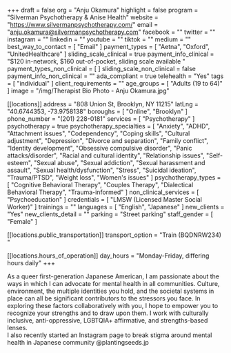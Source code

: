 +++
draft = false
org = "Anju Okamura"
highlight = false
program = "Silverman Psychotherapy & Anise Health"
website = "https://www.silvermanpsychotherapy.com/"
email = "anju.okamura@silvermanpsychotherapy.com"
facebook = ""
twitter = ""
instagram = ""
linkedin = ""
youtube = ""
tiktok = ""
medium = ""
best_way_to_contact = [ "Email" ]
payment_types = [ "Aetna", "Oxford", "UnitedHealthcare" ]
sliding_scale_clinical = true
payment_info_clinical = "$120 in-network, $160 out-of-pocket, sliding scale available "
payment_types_non_clinical = [ ]
sliding_scale_non_clinical = false
payment_info_non_clinical = ""
ada_compliant = true
telehealth = "Yes"
tags = [ "individual" ]
client_requirements = ""
age_groups = [ "Adults (19 to 64)" ]
image = "/img/Therapist Bio Photo - Anju Okamura.jpg"

[[locations]]
address = "808 Union St, Brooklyn, NY 11215"
latLng = "40.6744353, -73.9758138"
boroughs = [ "Online", "Brooklyn" ]
phone_number = "(201) 228-0181‬"
services = [ "Psychotherapy" ]
psychotherapy = true
psychotherapy_specialties = [
  "Anxiety",
  "ADHD",
  "Attachment issues",
  "Codependency",
  "Coping skills",
  "Cultural adjustment",
  "Depression",
  "Divorce and separation",
  "Family conflict",
  "Identity development",
  "Obsessive compulsive disorder",
  "Panic attacks/disorder",
  "Racial and cultural identity",
  "Relationship issues",
  "Self-esteem",
  "Sexual abuse",
  "Sexual addiction",
  "Sexual harassment and assault",
  "Sexual health/dysfunction",
  "Stress",
  "Suicidal ideation",
  "Trauma/PTSD",
  "Weight loss",
  "Women's issues"
]
psychotherapy_types = [
  "Cognitive Behavioral Therapy",
  "Couples Therapy",
  "Dialectical Behavioral Therapy",
  "Trauma-informed"
]
non_clinical_services = [ "Psychoeducation" ]
credentials = [ "LMSW (Licensed Master Social Worker)" ]
trainings = ""
languages = [ "English", "Japanese" ]
new_clients = "Yes"
new_clients_detail = ""
parking = "Street parking"
staff_gender = [ "Female" ]

  [[locations.public_transportation]]
  transport_option = "Train (BQDNRW234) "

  [[locations.hours_of_operation]]
  day_hours = "Monday-Friday, differing hours daily"
+++


As a queer first-generation Japanese American, I am passionate about the ways in which I can advocate for mental health in all communities. Culture, environment, the multiple identities you hold, and the societal systems in place can all be significant contributors to the stressors you face. In exploring these factors collaboratively with you, I hope to empower you to recognize your strengths and to draw upon them. I work with culturally inclusive, anti-oppressive, LGBTQIA+ affirmative, and strengths-based lenses. <br>
I also recently started an Instagram page to break stigma around mental health in Japanese community @plantingseeds.jp
